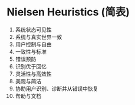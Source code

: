 # Nielsen Heuristics (简表)

1. 系统状态可见性
2. 系统与真实世界一致
3. 用户控制与自由
4. 一致性与标准
5. 错误预防
6. 识别优于回忆
7. 灵活性与高效性
8. 美观与简洁
9. 协助用户识别、诊断并从错误中恢复
10. 帮助与文档
